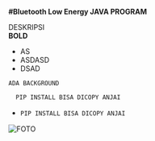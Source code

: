 ﻿**#Bluetooth Low Energy JAVA PROGRAM**

DESKRIPSI  
**BOLD**
- AS
- ASDASD
- DSAD

`ADA BACKGROUND`
```bash
  PIP INSTALL BISA DICOPY ANJAI
```
- ```bash
  PIP INSTALL BISA DICOPY ANJAI
  ```

![FOTO](images/logoBandha.png)  
